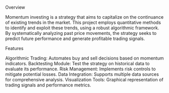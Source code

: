 Overview

Momentum investing is a strategy that aims to capitalize on the continuance of existing trends in the market. 
This project employs quantitative methods to identify and exploit these trends, using a robust algorithmic framework. 
By systematically analyzing past price movements, the strategy seeks to predict future performance and generate profitable trading signals.


Features

Algorithmic Trading: Automates buy and sell decisions based on momentum indicators.
Backtesting Module: Test the strategy on historical data to evaluate its performance.
Risk Management: Implements risk controls to mitigate potential losses.
Data Integration: Supports multiple data sources for comprehensive analysis.
Visualization Tools: Graphical representation of trading signals and performance metrics.


